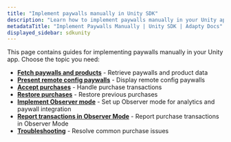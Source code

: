 ```yaml
---
title: "Implement paywalls manually in Unity SDK"
description: "Learn how to implement paywalls manually in your Unity app with Adapty SDK."
metadataTitle: "Implement Paywalls Manually | Unity SDK | Adapty Docs"
displayed_sidebar: sdkunity
---
```


This page contains guides for implementing paywalls manually in your Unity app. Choose the topic you need:

- **[Fetch paywalls and products](fetch-paywalls-and-products-unity)** - Retrieve paywalls and product data
- **[Present remote config paywalls](present-remote-config-paywalls-unity)** - Display remote config paywalls
- **[Accept purchases](unity-making-purchases)** - Handle purchase transactions
- **[Restore purchases](unity-restore-purchase)** - Restore previous purchases
- **[Implement Observer mode](implement-observer-mode-unity)** - Set up Observer mode for analytics and paywall integration
- **[Report transactions in Observer Mode](report-transactions-observer-mode-unity)** - Report purchase transactions in Observer Mode
- **[Troubleshooting](unity-troubleshoot-purchases)** - Resolve common purchase issues 